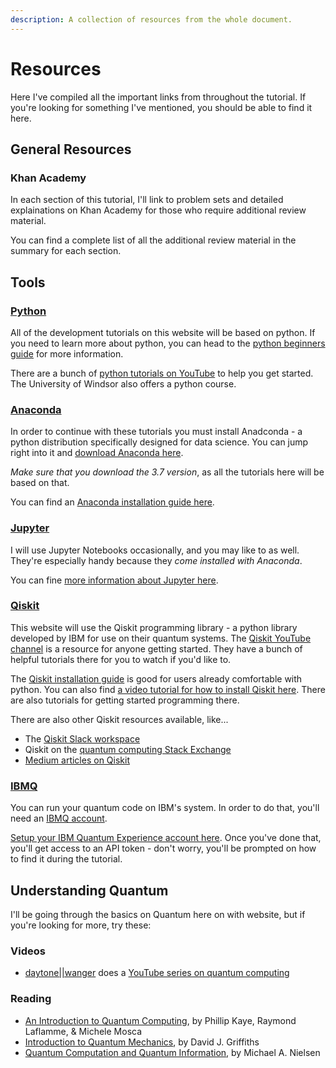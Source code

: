 ```yaml
---
description: A collection of resources from the whole document.
---
```


# Resources

Here I've compiled all the important links from throughout the tutorial. If you're looking for something I've mentioned, you should be able to find it here.

## General Resources

### Khan Academy

In each section of this tutorial, I'll link to problem sets and detailed explainations on Khan Academy for those who require additional review material.

You can find a complete list of all the additional review material in the summary for each section.

## Tools

### [Python](https://www.python.org/)

All of the development tutorials on this website will be based on python. If you need to learn more about python, you can head to the [python beginners guide](https://www.python.org/about/gettingstarted/) for more information.

There are a bunch of [python tutorials on YouTube](https://www.youtube.com/watch?v=_uQrJ0TkZlc) to help you get started. The University of Windsor also offers a python course.

### [Anaconda](https://www.anaconda.com/)

In order to continue with these tutorials you must install Anadconda - a python distribution specifically designed for data science. You can jump right into it and [download Anaconda here](https://www.anaconda.com/distribution/).

_Make sure that you download the 3.7 version_, as all the tutorials here will be based on that.

You can find an [Anaconda installation guide here](https://www.youtube.com/watch?v=YJC6ldI3hWk).

### [Jupyter](https://jupyter.org/index.html)

I will use Jupyter Notebooks occasionally, and you may like to as well. They're especially handy because they _come installed with Anaconda_.

You can fine [more information about Jupyter here](https://jupyter.org/documentation).

### [Qiskit](https://qiskit.org/)

This website will use the Qiskit programming library - a python library developed by IBM for use on their quantum systems. The [Qiskit YouTube channel](https://www.youtube.com/Qiskit) is a resource for anyone getting started. They have a bunch of helpful tutorials there for you to watch if you'd like to.

The [Qiskit installation guide](https://qiskit.org/documentation/install.html#access-ibm-q-systems%20) is good for users already comfortable with python. You can also find [a video tutorial for how to install Qiskit here](https://www.youtube.com/watch?v=M4EkW4VwhcI). There are also tutorials for getting started programming there.

There are also other Qiskit resources available, like...

* The [Qiskit Slack workspace](https://qiskit.slack.com/)
* Qiskit on the [quantum computing Stack Exchange](https://quantumcomputing.stackexchange.com/questions/tagged/qiskit)
* [Medium articles on Qiskit](https://medium.com/qiskit)

### [IBMQ](https://www.ibm.com/quantum-computing/)

You can run your quantum code on IBM's system. In order to do that, you'll need an [IBMQ account](https://qiskit.org/ibmqaccount).

[Setup your IBM Quantum Experience account here](https://quantum-computing.ibm.com/login). Once you've done that, you'll get access to an API token - don't worry, you'll be prompted on how to find it during the tutorial.

## Understanding Quantum

I'll be going through the basics on Quantum here on with website, but if you're looking for more, try these:

### Videos

* [daytone\|\|wanger](https://www.youtube.com/channel/UCMRMQh-fzwFlfY_iNLw6zLQ%20) does a [YouTube series on quantum computing](https://www.youtube.com/playlist?list=PLIxlJjN2V90w3KBWpELOE7jNQMICxoRwc)

### Reading

* [An Introduction to Quantum Computing](http://mmrc.amss.cas.cn/tlb/201702/W020170224608149125645.pdf), by Phillip Kaye, Raymond Laflamme, & Michele Mosca
* [Introduction to Quantum Mechanics](https://www.amazon.ca/Introduction-Quantum-Mechanics-David-Griffiths/dp/0131118927), by David J. Griffiths
* [Quantum Computation and Quantum Information](https://www.amazon.ca/Quantum-Computation-Information-10th-Anniversary/dp/1107002176), by Michael A. Nielsen


